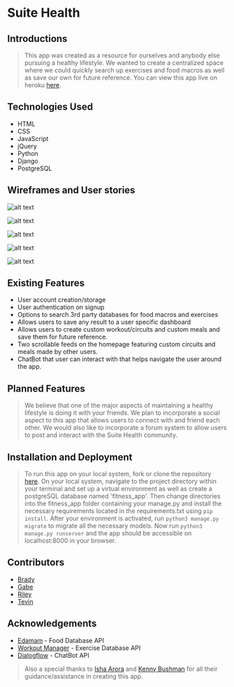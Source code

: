 # Suite Health

## Introductions

> This app was created as a resource for ourselves and anybody else pursuing a healthy lifestyle. We wanted to create a centralized space where we could quickly search up exercises and food macros as well as save our own for future reference. You can view this app live on heroku [here]().

## Technologies Used

* HTML
* CSS
* JavaScript
* jQuery
* Python
* Django
* PostgreSQL

## Wireframes and User stories

![alt text](/wireframes/ERD_diagram.jpg)

![alt text](/wireframes/ERD_tables.jpg)

![alt text](/wireframes/wireframe_home_page.jpg)

![alt text](/wireframes/wireframe_landing.jpg)

![alt text](/wireframes/wireframe_profile.jpg)

## Existing Features

* User account creation/storage
* User authentication on signup
* Options to search 3rd party databases for food macros and exercises
* Allows users to save any result to a user specific dashboard
* Allows users to create custom workout/circuits and custom meals and save them for future reference.
* Two scrollable feeds on the homepage featuring custom circuits and meals made by other users.
* ChatBot that user can interact with that helps navigate the user around the app.

## Planned Features

> We believe that one of the major aspects of maintaining a healthy lifestyle is doing it with your friends. We plan to incorporate a social aspect to this app that allows users to connect with and friend each other. We would also like to incorporate a forum system to allow users to post and interact with the Suite Health community.


## Installation and Deployment

> To run this app on your local system, fork or clone the repository [here](https://github.com/gabe-ng/fitness-app). On your local system, navigate to the project directory within your terminal and set up a virtual environment as well as create a postgreSQL database named 'fitness_app'. Then change directories into the fitness_app folder containing your manage.py and install the necessary requirements located in the requirements.txt using `pip install`. After your environment is activated, run `python3 manage.py migrate` to migrate all the necessary models. Now run `python3 manage.py runserver` and the app should be accessible on localhost:8000 in your browser.

## Contributors

* [Brady](https://github.com/bjimison)
* [Gabe](https://github.com/gabe-ng)
* [Riley](https://github.com/RP2)
* [Tevin](https://github.com/t10chap)

## Acknowledgements

* [Edamam](https://www.edamam.com/) - Food Database API
* [Workout Manager](https://wger.de/en/software/features) - Exercise Database API
* [Dialogflow](https://dialogflow.com/) - ChatBot API

> Also a special thanks to [Isha Arora](https://github.com/ishaarora01) and [Kenny Bushman](https://github.com/kbbushman) for all their guidance/assistance in creating this app.
